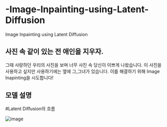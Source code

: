 # -Image-Inpainting-using-Latent-Diffusion
 Image Inpainting using Latent Diffusion

## 사진 속 같이 있는 전 애인을 지우자.

그때 사랑하던 우리의 사진을 보며 너무 사진 속 당신이 이쁘게 나왔습니다.
이 사진을 사용하고 싶지만 사용하기에는 옆에 그,그녀가 있습니다.
이를 해결하기 위해 Image Inapinting을 시도합니다!

## 모델 설명 

#Latent Diffusion의 흐름

![image](https://github.com/kong276818/-Image-Inpainting-using-Latent-Diffusion/assets/106736474/b56c3c05-6626-481b-b3bb-03767dcf2451)


